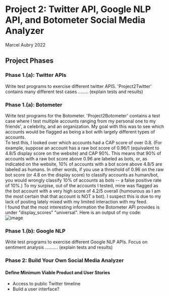 # Project 2: Twitter API, Google NLP API, and Botometer Social Media Analyzer

Marcel Aubry 2022

## Project Phases
### Phase 1.(a): Twitter APIs
Write test programs to exercise different twitter APIS.
'Project2Twitter' contains many different test cases ........ (explain tests and results)
### Phase 1.(a): Botometer
Write test programs for the Botometer. 
'Project2Botometer' contains a test case where I test multiple accounts ranging from my personal one to my friends', a celebrity, and an organization. My goal with this was to see which accounts would be flagged as being a bot with largely different types of accounts. <br>
To test this, I looked over which accounts had a CAP score of over 0.8. (For example, suppose an account has a raw bot score of 0.96/1 (equivalent to 4.8/5 display score on the website) and CAP 90%. This means that 90% of accounts with a raw bot score above 0.96 are labeled as bots, or, as indicated on the website, 10% of accounts with a bot score above 4.8/5 are labeled as humans. In other words, if you use a threshold of 0.96 on the raw bot score (or 4.8 on the display score) to classify accounts as human/bot, you would wrongly classify 10% of accounts as bots -- a false positive rate of 10%.) To my surpise, out of the accounts I tested, mine was flagged as the bot account with a very high score of 4.2/5 overall (humourous as I am the most certain that that account is NOT a bot). I suspect this is due to my lack of posting lately mixed with my limited interaction with my feed. <br> I found that the most interesting information the Botometer API provides is under "display_scores" "universal".
Here is an output of my code: <br>
![image](https://user-images.githubusercontent.com/52050560/194781570-d7c7c521-d761-4f10-b10c-3f1dc0d9a606.png)

### Phase 1.(b): Google NLP
Write test programs to exercise different Google NLP APIs. Focus on sentiment analysis
.......... (explain tests and results)


### Phase 2: Build Your Own Social Media Analyzer
#### Define Minimum Viable Product and User Stories
- Access to public Twitter timeline
- Build a user interface?
